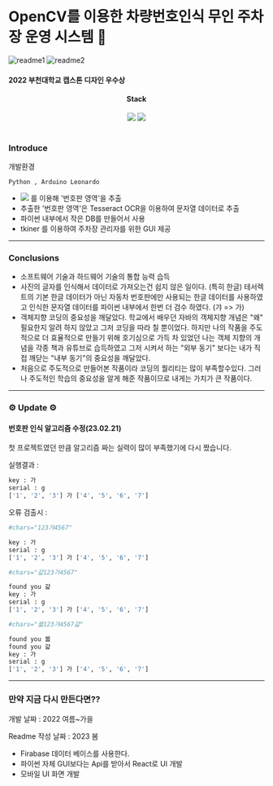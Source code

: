 # OpenCV를 이용한 차량번호인식 무인 주차장 운영 시스템 🚗

![readme1](https://user-images.githubusercontent.com/113419018/216010294-80ed1df8-698b-4cf6-8f3f-e5d2322d1dbd.gif)
![readme2](https://user-images.githubusercontent.com/113419018/216010528-55cfb248-9942-401d-bc99-8e810d7c7fe0.gif)

#### 2022 부천대학교 캡스톤 디자인 우수상

<div align="center">
<h4>Stack</h4>
  <div align="center">
  	<img src="https://img.shields.io/badge/Python-3776AB?style=flat&logo=Python&logoColor=white" />
  <img src="https://img.shields.io/badge/C++-00599C?style=flat&logo=cplusplus&logoColor=white" />
</div>
</div>
<br>

### Introduce

개발환경

    Python , Arduino Leonardo

- <img src="https://img.shields.io/badge/OpenCV-5C3EE8?style=flat&logo=OpenCV&logoColor=white" /> 를 이용해 '번호판 영역'을 추출
- 추출한 '번호판 영역'은 Tesseract OCR을 이용하여 문자열 데이터로 추출
- 파이썬 내부에서 작은 DB를 만들어서 사용
- tkiner 를 이용하여 주차장 관리자를 위한 GUI 제공

<hr>

### Conclusions

- 소프트웨어 기술과 하드웨어 기술의 통합 능력 습득
- 사진의 글자를 인식해서 데이터로 가져오는건 쉽지 않은 일이다. (특히 한글) 테서렉트의 기본 한글 데이터가 아닌 자동차 번호판에만 사용되는 한글 데이터를 사용하였고 인식한 문자열 데이터를 파이썬 내부에서 한번 더 검수 하였다. (갸 => 가)
- 객체지향 코딩의 중요성을 깨달았다. 학교에서 배우던 자바의 객체지향 개념은 "왜" 필요한지 알려 하지 않았고 그저 코딩을 따라 칠 뿐이었다. 하지만 나의 작품을 주도적으로 더 효율적으로 만들기 위해 호기심으로 가득 차 있었던 나는 객체 지향의 개념을 각종 책과 유튜브로 습득하였고 그저 시켜서 하는 "외부 동기" 보다는 내가 직접 깨닫는 "내부 동기"의 중요성을 깨달았다.
- 처음으로 주도적으로 만들어본 작품이라 코딩의 퀄리티는 많이 부족할수있다. 그러나 주도적인 학습의 중요성을 알게 해준 작품이므로 내게는 가치가 큰 작품이다.

<hr>

### ⚙️ Update ⚙️

#### 번호판 인식 알고리즘 수정(23.02.21)

첫 프로젝트였던 만큼 알고리즘 짜는 실력이 많이 부족했기에 다시 짰습니다.

실행결과 :

```py
key : 가
serial : g
['1', '2', '3'] 가 ['4', '5', '6', '7']
```

오류 검출시 :

```py
#chars="123갸4567"

key : 가
serial : g
['1', '2', '3'] 가 ['4', '5', '6', '7']
```

```py
#chars="걃123가4567"

found you 걃
key : 가
serial : g
['1', '2', '3'] 가 ['4', '5', '6', '7']
```

```py
#chars="궯123갸4567걃"

found you 궯
found you 걃
key : 가
serial : g
['1', '2', '3'] 가 ['4', '5', '6', '7']
```

<hr>

### 만약 지금 다시 만든다면??

개발 날짜 : 2022 여름~가을

Readme 작성 날짜 : 2023 봄

- Firabase 데이터 베이스를 사용한다.
- 파이썬 자체 GUI보다는 Api를 받아서 React로 UI 개발
- 모바일 UI 화면 개발
